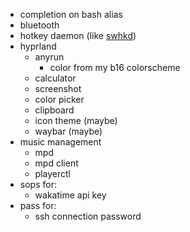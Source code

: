 - completion on bash alias
- bluetooth
- hotkey daemon (like [swhkd](https://github.com/waycrate/swhkd))
- hyprland
  - anyrun
    - color from my b16 colorscheme
  - calculator
  - screenshot
  - color picker
  - clipboard
  - icon theme (maybe)
  - waybar (maybe)
- music management
  - mpd
  - mpd client
  - playerctl
- sops for:
  - wakatime api key
- pass for:
  - ssh connection password
